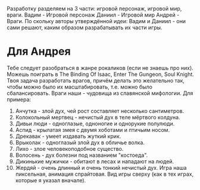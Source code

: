 Разработку разделяем на 3 части: игровой персонаж, игровой мир, враги.
Вадим - Игровой персонаж
Даниил - Игровой мир
Андрей - Враги.
По скольку авторы утверждённой идеи: Вадим и Даниил - они сами решают, каким образом разрабатывать их части игры. 
# Для Андрея
Тебе следует разобраться в жанре рокаликов (если не знаешь про них). Можешь поиграть в The Binding Of Isaac, Enter The Gungeon, Soul Knight. Твоя задача разработать врагов, причём делать это желательно так, чтобы можно было их масштабировать, т.е. можно было сбалансировать.
Враги наши - чудовища из славянской мифологии. Для примера:
1) Анчутка - злой дух, чей рост составляет несколько сантиметров.
2) Колокольный мертвец - нечистый дух в теле мёртвого колдуна.
3) Дивьи люди - одноглазые, одноногие и однорукие полулюди.
4) Аспид - крылатая змея с двумя хоботами и птичьим носом.
5) Дрекавак - умеет издавать жуткий крик.
6) Врыколак - одноглазый злой дух в обличье волка.
7) Лихо - злое человекоподобное существо.
8) Волосень - дух болезни под названием "костоеда".
9) Дикинькие мужички - обитают в лесах и нападают на людей.
10) Жердяй - очень длинный и очень тонкий нечистый дух.
Игра наша пиксельная, анимация спрайтовая. Вид игры сверху (как в тех играх, которые я указал вначале).